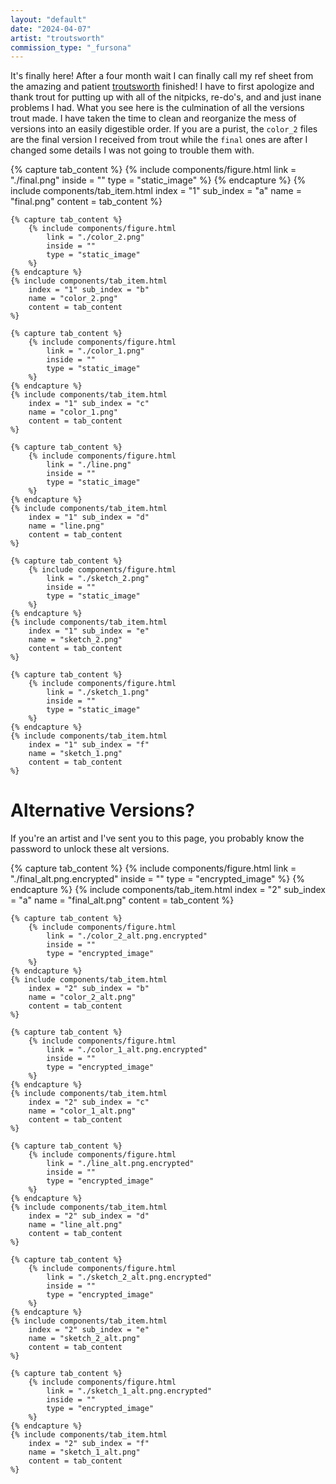 ```yaml
---
layout: "default"
date: "2024-04-07"
artist: "troutsworth"
commission_type: "_fursona"
---
```


It's finally here! After a four month wait I can finally call my ref sheet from the amazing and patient [troutsworth](https://www.furaffinity.net/user/troutsworth/) finished! I have to first apologize and thank trout for putting up with all of the nitpicks, re-do's, and and just inane problems I had. What you see here is the culmination of all the versions trout made. I have taken the time to clean and reorganize the mess of versions into an easily digestible order. If you are a purist, the `color_2` files are the final version I received from trout while the `final` ones are after I changed some details I was not going to trouble them with.

<div class="tab-wrapper">
	{% capture tab_content %}
		{% include components/figure.html 
			link = "./final.png"
			inside = ""
			type = "static_image"
		%}
	{% endcapture %}
	{% include components/tab_item.html 
		index = "1" sub_index = "a"
		name = "final.png"
		content = tab_content
	%}

	{% capture tab_content %}
		{% include components/figure.html 
			link = "./color_2.png"
			inside = ""
			type = "static_image"
		%}
	{% endcapture %}
	{% include components/tab_item.html 
		index = "1" sub_index = "b"
		name = "color_2.png"
		content = tab_content
	%}

	{% capture tab_content %}
		{% include components/figure.html 
			link = "./color_1.png"
			inside = ""
			type = "static_image"
		%}
	{% endcapture %}
	{% include components/tab_item.html 
		index = "1" sub_index = "c"
		name = "color_1.png"
		content = tab_content
	%}

	{% capture tab_content %}
		{% include components/figure.html 
			link = "./line.png"
			inside = ""
			type = "static_image"
		%}
	{% endcapture %}
	{% include components/tab_item.html 
		index = "1" sub_index = "d"
		name = "line.png"
		content = tab_content
	%}

	{% capture tab_content %}
		{% include components/figure.html 
			link = "./sketch_2.png"
			inside = ""
			type = "static_image"
		%}
	{% endcapture %}
	{% include components/tab_item.html 
		index = "1" sub_index = "e"
		name = "sketch_2.png"
		content = tab_content
	%}

	{% capture tab_content %}
		{% include components/figure.html 
			link = "./sketch_1.png"
			inside = ""
			type = "static_image"
		%}
	{% endcapture %}
	{% include components/tab_item.html 
		index = "1" sub_index = "f"
		name = "sketch_1.png"
		content = tab_content
	%}
</div>

# Alternative Versions?

If you're an artist and I've sent you to this page, you probably know the password to unlock these alt versions. 

<script src="/static/image_encryption/encryption_utils.js"></script>
<div class="tab-wrapper">
	{% capture tab_content %}
		{% include components/figure.html 
			link = "./final_alt.png.encrypted"
			inside = ""
			type = "encrypted_image"
		%}
	{% endcapture %}
	{% include components/tab_item.html 
		index = "2" sub_index = "a"
		name = "final_alt.png"
		content = tab_content
	%}

	{% capture tab_content %}
		{% include components/figure.html 
			link = "./color_2_alt.png.encrypted"
			inside = ""
			type = "encrypted_image"
		%}
	{% endcapture %}
	{% include components/tab_item.html 
		index = "2" sub_index = "b"
		name = "color_2_alt.png"
		content = tab_content
	%}

	{% capture tab_content %}
		{% include components/figure.html 
			link = "./color_1_alt.png.encrypted"
			inside = ""
			type = "encrypted_image"
		%}
	{% endcapture %}
	{% include components/tab_item.html 
		index = "2" sub_index = "c"
		name = "color_1_alt.png"
		content = tab_content
	%}

	{% capture tab_content %}
		{% include components/figure.html 
			link = "./line_alt.png.encrypted"
			inside = ""
			type = "encrypted_image"
		%}
	{% endcapture %}
	{% include components/tab_item.html 
		index = "2" sub_index = "d"
		name = "line_alt.png"
		content = tab_content
	%}

	{% capture tab_content %}
		{% include components/figure.html 
			link = "./sketch_2_alt.png.encrypted"
			inside = ""
			type = "encrypted_image"
		%}
	{% endcapture %}
	{% include components/tab_item.html 
		index = "2" sub_index = "e"
		name = "sketch_2_alt.png"
		content = tab_content
	%}

	{% capture tab_content %}
		{% include components/figure.html 
			link = "./sketch_1_alt.png.encrypted"
			inside = ""
			type = "encrypted_image"
		%}
	{% endcapture %}
	{% include components/tab_item.html 
		index = "2" sub_index = "f"
		name = "sketch_1_alt.png"
		content = tab_content
	%}
</div>